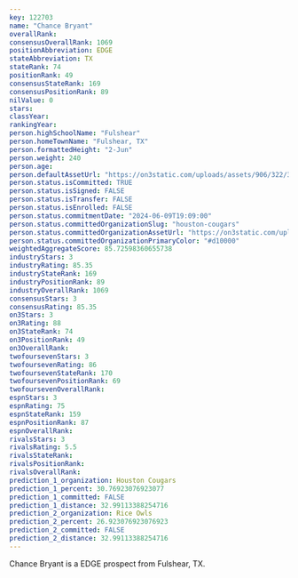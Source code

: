```yaml
---
key: 122703
name: "Chance Bryant"
overallRank: 
consensusOverallRank: 1069
positionAbbreviation: EDGE
stateAbbreviation: TX
stateRank: 74
positionRank: 49
consensusStateRank: 169
consensusPositionRank: 89
nilValue: 0
stars: 
classYear: 
rankingYear: 
person.highSchoolName: "Fulshear"
person.homeTownName: "Fulshear, TX"
person.formattedHeight: "2-Jun"
person.weight: 240
person.age: 
person.defaultAssetUrl: "https://on3static.com/uploads/assets/906/322/322906.png"
person.status.isCommitted: TRUE
person.status.isSigned: FALSE
person.status.isTransfer: FALSE
person.status.isEnrolled: FALSE
person.status.commitmentDate: "2024-06-09T19:09:00"
person.status.committedOrganizationSlug: "houston-cougars"
person.status.committedOrganizationAssetUrl: "https://on3static.com/uploads/assets/805/149/149805.svg"
person.status.committedOrganizationPrimaryColor: "#d10000"
weightedAggregateScore: 85.72598360655738
industryStars: 3
industryRating: 85.35
industryStateRank: 169
industryPositionRank: 89
industryOverallRank: 1069
consensusStars: 3
consensusRating: 85.35
on3Stars: 3
on3Rating: 88
on3StateRank: 74
on3PositionRank: 49
on3OverallRank: 
twofoursevenStars: 3
twofoursevenRating: 86
twofoursevenStateRank: 170
twofoursevenPositionRank: 69
twofoursevenOverallRank: 
espnStars: 3
espnRating: 75
espnStateRank: 159
espnPositionRank: 87
espnOverallRank: 
rivalsStars: 3
rivalsRating: 5.5
rivalsStateRank: 
rivalsPositionRank: 
rivalsOverallRank: 
prediction_1_organization: Houston Cougars
prediction_1_percent: 30.76923076923077
prediction_1_committed: FALSE
prediction_1_distance: 32.99113388254716
prediction_2_organization: Rice Owls
prediction_2_percent: 26.923076923076923
prediction_2_committed: FALSE
prediction_2_distance: 32.99113388254716
---
```

Chance Bryant is a EDGE prospect from Fulshear, TX.